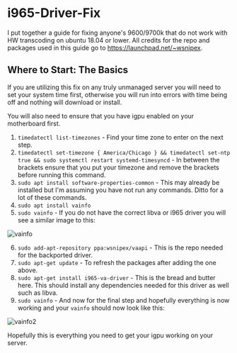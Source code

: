 # i965-Driver-Fix
I put together a guide for fixing anyone's 9600/9700k that do not work with HW transcoding on ubuntu 18.04 or lower. All credits for the repo and packages used in this guide go to https://launchpad.net/~wsnipex.

## Where to Start: The Basics

If you are utilizing this fix on any truly unmanaged server you will need to set your system time first, otherwise you will run into errors with time being off and nothing will download or install.

You will also need to ensure that you have igpu enabled on your motherboard first.

1. `timedatectl list-timezones` - Find your time zone to enter on the next step.
2. `timedatectl set-timezone { America/Chicago } && timedatectl set-ntp true && sudo systemctl restart systemd-timesyncd` - In between the brackets ensure that you put your timezone and remove the brackets before running this command.
3. `sudo apt install software-properties-common` - This may already be installed but I'm assuming you have not run any commands. Ditto for a lot of these commands.
4. `sudo apt install vainfo` 
5. `sudo vainfo` - If you do not have the correct libva or i965 driver you will see a similar image to this: 

![vainfo](https://i.imgur.com/BBYmXaT.png)

6. `sudo add-apt-repository ppa:wsnipex/vaapi` - This is the repo needed for the backported driver.
7. `sudo apt-get update` - To refresh the packages after adding the one above.
8. `sudo apt-get install i965-va-driver` - This is the bread and butter here. This should install any dependencies needed for this driver as well such as libva. 
9. `sudo vainfo` - And now for the final step and hopefully everything is now working and your `vainfo` should now look like this: 

![vainfo2](https://i.imgur.com/rmADp1t.png)

Hopefully this is everything you need to get your igpu working on your server.
